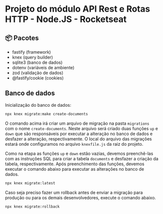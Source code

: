 # Projeto do módulo API Rest e Rotas HTTP - Node.JS - Rocketseat


## :package: Pacotes

- fastify (framework)
- knex (query builder)
- sqlite3 (banco de dados)
- dotenv (variáveis de ambiente)
- zod (validação de dados)
- @fastify/cookie (cookies)


## Banco de dados

Inicialização do banco de dados:

```bash
npx knex migrate:make create-documents
```

O comando acima irá criar um arquivo de migração na pasta `migrations` com o nome `create-documents`.
Neste arquivo será criado duas funções `up` e `down` que são responsáveis por executar a alteração no banco de dados e desfazer a alteração, respectivamente.
O local do arquivo das migrações estará onde configuramos no arquivo `knexfile.js` da raiz do projeto.

Como na etapa as funções `up` e `down` estão vazias, devemos preenchê-las com as instruções SQL para criar a tabela `documents` e desfazer a criação da tabela, respectivamente.
Após preenchimento das funções, devemos executar o comando abaixo para executar as alterações no banco de dados.

```bash
npx knex migrate:latest
```

Caso seja preciso fazer um rollback antes de enviar a migração para produção ou para os demais desenvolvedores, execute o comando abaixo.

```bash
npx knex migrate:rollback
```
